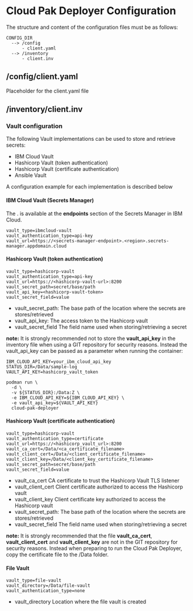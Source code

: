 # Cloud Pak Deployer Configuration

The structure and content of the configuration files must be as follows:

```
CONFIG_DIR  
  --> /config
      - client.yaml
  --> /inventory
      - client.inv
```

## /config/client.yaml

Placeholder for the client.yaml file

## /inventory/client.inv




### Vault configuration

The following Vault implementations can be used to store and retrieve secrets:
- IBM Cloud Vault
- Hashicorp Vault (token authentication)
- Hashicorp Vault (certificate authentication)
- Ansible Vault

A configuration example for each implementation is described below

#### IBM Cloud Vault (Secrets Manager)

The <secrets-manager-endpoint>.<region> is available at the **endpoints** section of the Secrets Manager in IBM Cloud.
```
vault_type=ibmcloud-vault
vault_authentication_type=api-key
vault_url=https://<secrets-manager-endpoint>.<region>.secrets-manager.appdomain.cloud
```

#### Hashicorp Vault (token authentication)

```
vault_type=hashicorp-vault
vault_authentication_type=api-key
vault_url=https://<hashicorp-vault-url>:8200
vault_secret_path=secret/base/path
vault_api_key=<hashicorp-vault-token>
vault_secret_field=value
```

- vault_secret_path:
  The base path of the location where the secrets are stores/retrieved
- vault_api_key:
  The access token to the Hashicorp vault
- vault_secret_field
  The field name used when storing/retrieving a secret

**note:**
It is strongly recommended not to store the **vault_api_key** in the inventory file when using a GIT repository for security reasons. Instead the vault_api_key can be passed as a parameter when running the container:
```
IBM_CLOUD_API_KEY=your_ibm_cloud_api_key
STATUS_DIR=/Data/sample-log
VAULT_API_KEY=hashicorp_vault_token

podman run \
  -d \
  -v ${STATUS_DIR}:/Data:Z \
  -e IBM_CLOUD_API_KEY=${IBM_CLOUD_API_KEY} \
  -e vault_api_key=${VAULT_API_KEY}
  cloud-pak-deployer
```

#### Hashicorp Vault (certificate authentication)

```
vault_type=hashicorp-vault
vault_authentication_type=certificate
vault_url=https://<hashicorp_vault_url>:8200
vault_ca_cert=/Data/<ca_certificate_filename>
vault_client_cert=/Data/<client_certificate_filename>
vault_client_key=/Data/<client_key_certificate_filename>
vault_secret_path=secret/base/path
vault_secret_field=value
```

- vault_ca_cert
  CA certificate to trust the Hashicorp Vault TLS listener
- vault_client_cert
  Client certificate authorized to access the Hashicorp vault
- vault_client_key
  Client certificate key authorized to access the Hashicorp vault
- vault_secret_path:
  The base path of the location where the secrets are stores/retrieved
- vault_secret_field
  The field name used when storing/retrieving a secret

**note:**
It is strongly recommended that the file **vault_ca_cert**, **vault_client_cert** and **vault_client_key** are not in the GIT repository for security reasons. Instead when preparing to run the Cloud Pak Deployer, copy the certificate file to the /Data folder.

#### File Vault 
```
vault_type=file-vault
vault_directory=/Data/file-vault
vault_authentication_type=none
```

- vault_directory
  Location where the file vault is created
